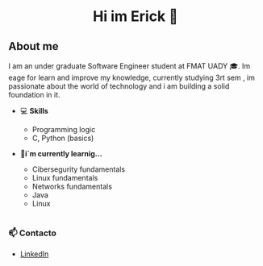 <h1 align="center"> Hi im Erick 👋</h1>

## **About me** 
I am an under graduate Software Engineer student at FMAT UADY 🎓. Im eage for learn and improve my knowledge, currently studying 3rt sem , im passionate about the world of technology and i am building a solid foundation in it.

- 💻 **Skills**
  - Programming logic
  - C, Python (basics)

- 🌱**i´m currently learnig...**
  - Cibersegurity fundamentals
  - Linux fundamentals
  - Networks fundamentals
  - Java
  - Linux
  
# 
### 📫 Contacto
- [LinkedIn](https://www.linkedin.com/in/erick-vega-escobar-433843323/ "Perfil de LinkedIn")
